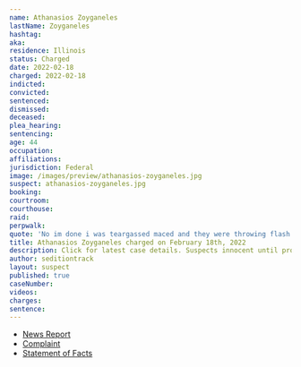 ```yaml
---
name: Athanasios Zoyganeles
lastName: Zoyganeles
hashtag:
aka:
residence: Illinois
status: Charged
date: 2022-02-18
charged: 2022-02-18
indicted:
convicted:
sentenced:
dismissed:
deceased:
plea_hearing:
sentencing:
age: 44
occupation:
affiliations:
jurisdiction: Federal
image: /images/preview/athanasios-zoyganeles.jpg
suspect: athanasios-zoyganeles.jpg
booking:
courtroom:
courthouse:
raid:
perpwalk:
quote: 'No im done i was teargassed maced and they were throwing flash bangs at me but I still stayed on the front lines. It wasn’t easy but we did it.'
title: Athanasios Zoyganeles charged on February 18th, 2022
description: Click for latest case details. Suspects innocent until proven guilty.
author: seditiontrack
layout: suspect
published: true
caseNumber:
videos:
charges:
sentence:
---
```

- [News Report](https://chicago.suntimes.com/metro-state/2022/2/22/22946601/feds-arrest-man-who-says-he-stayed-front-lines-during-capitol-breach)
- [Complaint](https://www.justice.gov/usao-dc/case-multi-defendant/file/1475901/download)
- [Statement of Facts](https://www.justice.gov/usao-dc/case-multi-defendant/file/1475906/download)
